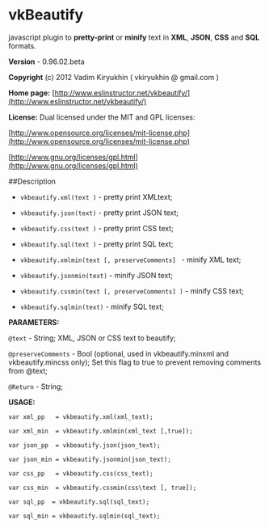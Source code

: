 # vkBeautify

javascript  plugin to **pretty-print** or **minify**
text in **XML**, **JSON**, **CSS** and **SQL** formats.

**Version** - 0.96.02.beta

**Copyright** (c) 2012 Vadim Kiryukhin ( vkiryukhin @ gmail.com )

**Home page:** [http://www.eslinstructor.net/vkbeautify/](http://www.eslinstructor.net/vkbeautify/) 

**License:** Dual licensed under
the MIT and GPL licenses:

[http://www.opensource.org/licenses/mit-license.php](http://www.opensource.org/licenses/mit-license.php)

[http://www.gnu.org/licenses/gpl.html](http://www.gnu.org/licenses/gpl.html)

##Description

* `vkbeautify.xml(text )` - pretty print XMLtext; 

* `vkbeautify.json(text)` - pretty print JSON text; 

* `vkbeautify.css(text )` - pretty print CSS text; 

* `vkbeautify.sql(text )` - pretty print SQL text; 

* `vkbeautify.xmlmin(text [, preserveComments] ` - minify XML
text; 

* `vkbeautify.jsonmin(text)` - minify JSON text;

* `vkbeautify.cssmin(text [, preserveComments] )` - minify CSS text; 

* `vkbeautify.sqlmin(text)` - minify SQL text;

**PARAMETERS:**

`@text` - String; XML, JSON or CSS text to beautify; 

`@preserveComments` - 
Bool (optional, used in vkbeautify.minxml and vkbeautify.mincss only); Set this flag
to true to prevent removing comments from @text; 

`@Return` - String;


**USAGE:**

`var xml_pp   = vkbeautify.xml(xml_text); `

`var xml_min  = vkbeautify.xmlmin(xml_text [,true]);` 

`var json_pp  = vkbeautify.json(json_text);` 

`var json_min = vkbeautify.jsonmin(json_text);` 

`var css_pp   = vkbeautify.css(css_text); `

`var css_min  = vkbeautify.cssmin(css\text [, true]);`

`var sql_pp  = vkbeautify.sql(sql_text);` 

`var sql_min = vkbeautify.sqlmin(sql_text);` 

